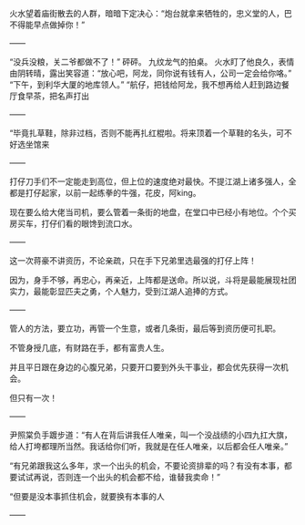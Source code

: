 火水望着庙街散去的人群，暗暗下定决心：“炮台就拿来牺牲的，忠义堂的人，巴不得能早点做掉你！”

——

“没兵没粮，关二爷都做不了！”
砰砰。
九纹龙气的拍桌。
火水盯了他良久，表情由阴转晴，露出笑容道：“放心吧，阿龙，同你说有钱有人，公司一定会给你咯。”
“下午，到利华大厦的地库领人。”
“航仔，把钱给阿龙，我不想再给人赶到路边餐厅食早茶，把名声打出

——

“毕竟扎草鞋，除非过档，否则不能再扎红棍啦。将来顶着一个草鞋的名头，可不好选坐馆来

——

打仔刀手们不一定能走到高位，但上位的速度绝对最快。不提江湖上诸多强人，全都是打仔起家，以前一起练拳的牛强，花皮，阿king。

现在要么给大佬当司机，要么管着一条街的地盘，在堂口中已经小有地位。个个买房买车，打仔们看的眼馋到流口水。

——

这一次蒋豪不讲资历，不论亲疏，只在手下兄弟里选最强的打仔上阵！

因为，身手不够，再忠心，再亲近，上阵都是送命。所以说，斗将是最能展现社团实力，最能彰显匹夫之勇，个人魅力，受到江湖人追捧的方式。

——

管人的方法，要立功，再管一个生意，或者几条街，最后等到资历便可扎职。

不管身授几底，有财路在手，都有富贵人生。

并且平日跟在身边的心腹兄弟，只要开口要到外头干事业，都会优先获得一次机会。

但只有一次！

——

尹照棠负手踱步道：“有人在背后讲我任人唯亲，叫一个没战绩的小四九扛大旗，给人打垮都理所当然。我话给你们听，我就是在任人唯亲，以后都会任人唯亲。”

“有兄弟跟我这么多年，求一个出头的机会，不要论资排辈的吗？有没有本事，都要试试再说，否则连一个出头的机会都不给，谁替我卖命！”

“但要是没本事抓住机会，就要换有本事的人

——

